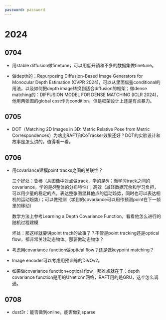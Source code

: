 ```yaml
---
password: password
---
```


# 2024

## 0704

- 用stable diffusion做finetune，可以用低开销和不多的数据集做finetune。

- 做depth的：Repurposing Diffusion-Based Image Generators for Monocular Depth Estimation (CVPR 2024)，可以从里面借鉴conditional的用法，以及如何把depth image转换到适合diffusion的框架；做dense matching的：DIFFUSION MODEL FOR DENSE MATCHING (ICLR 2024)，他用两张图的global cost作为condition，但是框架设计上还是有点暴力。

## 0705

- DOT（Matching 2D Images in 3D: Metric Relative Pose from Metric Correspondences）为啥比RAFT和CoTracker效果还好？DOT的实验设计和故事是怎么讲的，值得看一看。

## 0706

- 用covariance建模point tracks之间的关联性？
  
  三个好处：鲁棒（从图像中对点做track，学的是$\delta I$；而学习track之间的covariance，学的是$\delta I$整体的分布特性）；高效（减轻数据冗余和学习负担，可以用少量的稳定的点，表达整张图里其他点的运动趋势，同时也可以表达相机的运动趋势）；可以做预测（学到的covariance可以用作预测point在下一帧里的移动）
  
  数学方法上参考Learning a Depth Covariance Function，看看他怎么进行的随机过程建模
  
  坏处：那这样就要讲point track的故事了？不管是point tracking还是optical flow，都非常关注动态物体。那要做动态物体？

- 考虑用covariance function做optical flow？还是做keypoint matching？

- Image encoder可以考虑用预训练的DIVOv2。

- 如果做covariance function+optical flow，那难点就在于：depth covariance function是用的UNet cnn网络，RAFT用的是GRU，这个怎么调通。

## 0708

- dust3r：能否做到online，能否做到sparse










